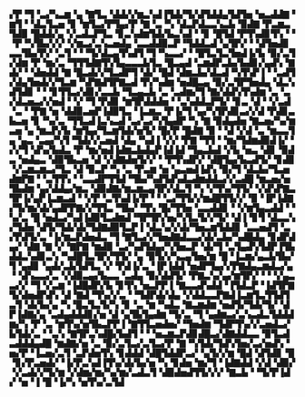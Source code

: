 ▞▛▝▜▝▃▞▚▃▆▝▄▝▇▜▃▝▟▟▞▞▆▃▚▟▐▜▟▞▜▞▟▜▟▟▄▜▟▜▅▝▅▃▟▟▇▝▆▜▝▝▟▃▜▃▅▝▊▝▆▜▃▞▛▜▄▞▛▝▇▝▃▝▚▝▟▃▛▟▃▃▚▃▙▝▉▟▇▝▛▃▆▃▜▟▉▝█▟▟▞▄▝▞▃▟▃▛▜▃▝▊▃▚▟▆▜▟▞▙▃▚▟▝▝▊▝█▜▟▝▛▜▚▟▊▜▚▝▝▝▛▝▚▜▙▞▞▞▝▞▆▃▞▃▚▃▅▟▄▝▃▃▟▟▉▃▛▝▜▟▟▃▟▝▄▜▛▞▝▝▟▜▅▟▊▃▃▜▙▞▛▞▝▃▜▝▝▝▜▞▟▃▄▜▚▟▜▝▜▝▚▃▃▞▝▝█▜▃▜▃▜▅▟▐▞▙▝▉▞▃▜▞▟▆▝▛▝▆▞▃▝▜▜▜▟▇▜▚▜▄▃▃▃▙▜▃▝█▃▄▟▝▃▆▟▛▃▙▞▙▟▊▞▄▟▚▝▇▟▞▝▝▟▅▟▟▝▇▝█▃▟▞▞▜▃▟▛▜▝▟▞▝█▟▝▟▆▃▙▞▟▃▟▝▚▜▚▛▐▝▝▃▟▜▞▟▄▜▅▟▞▞▜▃▆▝▚▛▇▟▜▛▇▃▟▝▛▞▚▟▆▝▅▟█▃▄▝▉▞▃▜▛▜▅▟▄▝▟▃▚▟▜▟▊▝▝▝▊▜▜▃▞▟▊▞▃▃▙▝▜▃▄▃▙▝▃▝▃▟▆▞▜▝▇▞▟▟▚▜▚▟▆▝▃▝▃▞▟▃▅▃▞▞▅▟▝▝▞▝▜▝▛▟▊▝▆▜▛▟▟▟▅▝▝▃▚▟▟▃▛▜▞▝▊▃▝▟▝▝▞▃▟▝▃▝▝▛▇▝▅▝▟▟▉▃▅▛▐▟▉▜▃▝▐▃▆▃▝▛▐▞▜▝▄▞▚▜▛▟▊▃▞▞▟▝▛▟▊▃▙▃▅▝▊▝▚▞▃▝▜▜▃▟▐▃▚▃▟▝▃▞▃▞▚▜▄▟▛▝▚▝▇▝▉▟▄▟▅▝▇▃▅▞▚▞▆▃▅▝▄▝▆▃▛▞▙▝▆▜▄▞▜▃▆▜▟▞▅▜▞▝█▞▛▝█▟▇▝▉▝▝▟▝▞▟▝▃▝▆▃▃▜▄▝▄▃▝▃▄▞▚▜▝▜▟▞▞▃▅▟▝▟▄▝▚▟▐▝▞▞▝▛▇▝▜▜▝▝▆▞▜▟▆▟▉▟▐▞▝▞▞▜▝▟▚▞▙▟▃▝▛▝▆▞▅▟▐▟▆▃▙▟▄▛▐▟▐▟▝▜▄▃▙▟▝▞▙▝▅▃▝▟▊▝▉▟▃▝▅▟▄▃▝▟▉▜▙▃▅▝▟▝▞▟▇▟▅▜▞▞▝▝▛▜▚▟▛▞▝▟█▜▄▞▙▃▟▜▞▝▊▟▊▝▞▃▆▃▆▃▞▜▃▝▟▝▉▃▛▝▚▝▃▝▛▃▆▝▅▝▄▃▅▟▐▟▚▝▉▞▜▝▟▃▙▞▜▃▅▟▆▛▇▝▝▃▜▜▚▝▝▃▃▟▛▜▜▟▝▜▙▞▚▟▜▟▚▟▃▟▆▟▟▃▞▞▃▟█▝▆▃▅▞▅▜▙▟▆▝▄▞▟▟▄▞▆▃▝▟▉▟▇▞▆▃▆▃▄▜▛▞▟▃▜▝▚▝▞▜▚▞▜▜▞▝▞▟▚▛▇▃▜▛▐▞▄▛▐▃▆▃▟▝▝▞▛▝▃▜▚▟▐▞▛▝▝▝▃▞▜▜▞▞▆▟█▜▜▞▞▝▉▝▐▛▐▟▇▞▜▞▆▞▟▞▄▟▛▛▇▞▞▜▜▃▝▜▙▞▝▜▚▝█▞▜▜▅▝▃▃▟▟▊▝▝▞▆▜▄▃▟▟▝▝▚▞▃▝█▝▅▟▃▞▚▟▐▟▉▜▃▟▆▟▝▜▛▜▛▞▅▞▚▜▃▜▞▞▜▞▝▟▐▝▊▜▝▟▃▃▚▞▜▟▅▝▟▜▞▜▟▞▟▞▜▟▇▟▉▜▃▛▐▝▟▃▚▞▞▟▞▜▅▃▆▜▟▟▊▝▃▃▅▟▜▝▃▞▛▟▜▞▃▝▐▞▆▃▛▟▅▟▃▝▜▝▇▜▃▞▞▜▅▟▇▟▃▃▞▟▞▃▙▞▚▟█▟▄▝▊▟▛▟▄▞▝▟▇▝▇▝▞▝▇▛▇▝▆▟▉▝▃▞▚▟▜▟▄▞▚▜▅▃▛▝▟▞▜▝▃▜▄▟▚▜▟▛▐▜▙▟▟▃▚▟▊▃▚▝▚▟█▜▃▜▛▞▜▜▞▝▄▝▉▜▞▞▚▃▄▜▅▞▆▝█▝▐▃▆▞▄▃▙▜▙▞▜▝▄▟▊▝▄▟▞▃▙▜▟▜▃▝▞▝▛▟▐▞▃▝▐▛▐▟▟▝▅▟▛▜▄▞▞▛▇▟▄▃▆▟▃▞▄▝▝▟▚▃▃▞▃▝▞▟▉▃▄▞▙▃▃▝▃▟▄▝▉▞▟▟▜▞▝▛▇▃▚▞▄▞▆▜▛▞▝▝▝▞▄▃▃▞▞▝▜▝▞▃▆▝▐▟█▟▛▞▙▝▊▜▚▝▅▃▛▛▐▝▇▃▃▟▚▟▟▝▐▜▟▃▛▝▐▟▜▛▇▜▞▟▅▟▛▟▚▝▟▝▇▟▝▜▚▞▞▃▝▝▜▟▛▟▞▟▄▝▞▟▟▃▃▛▇▟▐▃▆▜▃▜▜▟▜▃▜▝▟▞▙▞▄▝▚▝█▃▜▃▜▞▚▝▊▝▃▝▆▝▚▟▃▝▇▃▆▟▆▝▅▟▜▞▜▟▞▜▞▝▟▛▐▟▇▞▄▝▃▟▄▟▟▟▊▞▅▝▟▝▄▜▙▜▄▟▆▝▜▞▃▝▜▝▄▟▆▃▞▃▚▃▟▃▜▟▟▟▆▞▚▝▛▝▃▝▆▜▚▞▅▜▙▃▛▛▐▝▇▜▜▃▅▟▅▞▝▜▅▟▆▝▜▟▛▜▚▞▞▃▅▟▃▞▙▜▟▞▃▝▝▃▚▝▇▜▛▃▚▟█▞▙▟▜▝▝▝▅▃▆▃▛▟▊▟█▃▞▟▇▟▟▃▃▝▉▜▃▟▃▟▟▟▄▟█▝▆▟▇▞▅▝▃▝▉▞▃▜▃▞▃▜▃▞▛▝▇▝▚▜▟▞▜▟▚▜▅▞▃▞▅▟▚▝▅▞▛▝▐▃▅▞▃▜▝▃▛▟▅▜▚▝▊▟▟▟▝▟█▜▟▟▛▃▞▝▄▜▞▞▆▝█▟▝▟▜▟▊▝█▝▊▞▛▃▅▟▞▝▐▞▛▃▚▟▐▜▚▞▟▞▙▞▅▝▚▝▊▟▅▝▆▞▜▝▐▟▇▟▟▝▞▟▝▟▉▞▝▞▃▟▞▞▜▞▆▝▞▟▆▞▆▞▚▞▆▞▃▟▃▜▝▟▉▟▅▟▜▜▞▞▞▝▇▃▙▝▝▜▞▛▐▟▞▝▅▝▐▝█▝▐▞▚▝▅▜▚▞▃▜▟
